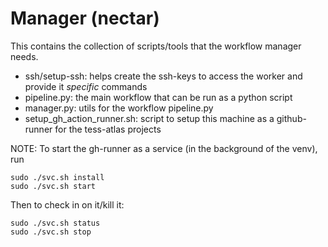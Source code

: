 # Manager (nectar)

This contains the collection of scripts/tools that the workflow manager needs. 
- ssh/setup-ssh: helps create the ssh-keys to access the worker and provide it _specific_ commands
- pipeline.py: the main workflow that can be run as a python script
- manager.py: utils for the workflow pipeline.py
- setup_gh_action_runner.sh: script to setup this machine as a github-runner for the tess-atlas projects



NOTE: To start the gh-runner as a service (in the background of the venv), run 
```
sudo ./svc.sh install
sudo ./svc.sh start
```

Then to check in on it/kill it:
```
sudo ./svc.sh status
sudo ./svc.sh stop
```
